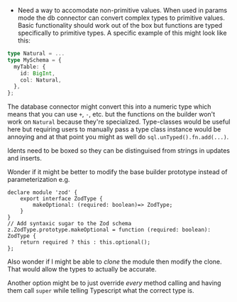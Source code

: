 - Need a way to accomodate non-primitive values. When used in params mode the db connector can convert complex types to primitive values. Basic functionality should work out of the box but functions are typed specifically to primitive types. A specific example of this might look like this:

```typescript
type Natural = ...
type MySchema = {
  myTable: {
    id: BigInt,
    col: Natural,
  },
};
```

The database connector might convert this into a numeric type which means that you can use `+`, `-`, etc. but the functions on the builder won't work on `Natural` because they're specialized. Type-classes would be useful here but requiring users to manually pass a type class instance would be annoying and at that point you might as well do `sql.unTyped().fn.add(...)`.

Idents need to be boxed so they can be distinguised from strings in updates and inserts.

Wonder if it might be better to modify the base builder prototype instead of parameterization e.g.

```
declare module 'zod' {
    export interface ZodType {
        makeOptional: (required: boolean)=> ZodType;
    }
}
// Add syntaxic sugar to the Zod schema
z.ZodType.prototype.makeOptional = function (required: boolean): ZodType {
    return required ? this : this.optional();
};
```

Also wonder if I might be able to _clone_ the module then modify the clone. That would allow the types to actually be accurate.

Another option might be to just override _every_ method calling and having them call `super` while telling Typescript what the correct type is.
